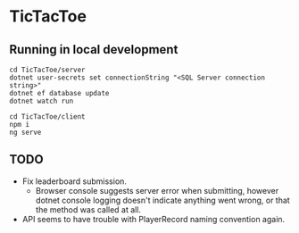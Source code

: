 # TicTacToe

## Running in local development
```
cd TicTacToe/server
dotnet user-secrets set connectionString "<SQL Server connection string>"
dotnet ef database update
dotnet watch run
```
```
cd TicTacToe/client
npm i
ng serve
```
## TODO
- Fix leaderboard submission.
    - Browser console suggests server error when submitting, however dotnet console logging doesn't indicate anything went wrong, or that the method was called at all.
- API seems to have trouble with PlayerRecord naming convention again.
